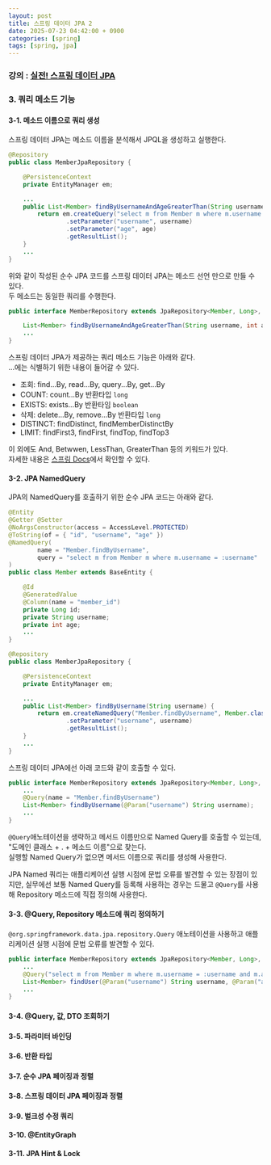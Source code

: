 ```yaml
---
layout: post
title: 스프링 데이터 JPA 2
date: 2025-07-23 04:42:00 + 0900
categories: [spring]
tags: [spring, jpa]
---
```


### 강의 : [실전! 스프링 데이터 JPA](https://www.inflearn.com/course/%EC%8A%A4%ED%94%84%EB%A7%81-%EB%8D%B0%EC%9D%B4%ED%84%B0-JPA-%EC%8B%A4%EC%A0%84)

### 3. 쿼리 메소드 기능

#### 3-1. 메소드 이름으로 쿼리 생성

스프링 데이터 JPA는 메소드 이름을 분석해서 JPQL을 생성하고 실행한다.   

```java
@Repository
public class MemberJpaRepository {

    @PersistenceContext
    private EntityManager em;

    ...
    public List<Member> findByUsernameAndAgeGreaterThan(String username, int age) {
        return em.createQuery("select m from Member m where m.username = :username and m.age > :age", Member.class)
                .setParameter("username", username)
                .setParameter("age", age)
                .getResultList();
    }
    ...
}
```

위와 같이 작성된 순수 JPA 코드를 스프링 데이터 JPA는 메소드 선언 만으로 만들 수 있다.    
두 메소드는 동일한 쿼리를 수행한다.   

```java
public interface MemberRepository extends JpaRepository<Member, Long>, MemberRepositoryCustom {

    List<Member> findByUsernameAndAgeGreaterThan(String username, int age);
    ...
}
```

스프링 데이터 JPA가 제공하는 쿼리 메소드 기능은 아래와 같다.   
...에는 식별하기 위한 내용이 들어갈 수 있다.

- 조회: find...By, read...By, query...By, get...By
- COUNT: count...By 반환타입 ```long```
- EXISTS: exists...By 반환타임 ```boolean```
- 삭제: delete...By, remove...By 반환타입 ```long```
- DISTINCT: findDistinct, findMemberDistinctBy
- LIMIT: findFirst3, findFirst, findTop, findTop3

이 외에도 And, Betwwen, LessThan, GreaterThan 등의 키워드가 있다.    
자세한 내용은 [스프링 Docs](https://docs.spring.io/spring-data/jpa/reference/jpa/query-methods.html#jpa.query-methods.query-creation)에서 확인할 수 있다.   

#### 3-2. JPA NamedQuery

JPA의 NamedQuery를 호출하기 위한 순수 JPA 코드는 아래와 같다.   

```java
@Entity
@Getter @Setter
@NoArgsConstructor(access = AccessLevel.PROTECTED)
@ToString(of = { "id", "username", "age" })
@NamedQuery(
        name = "Member.findByUsername",
        query = "select m from Member m where m.username = :username"
)
public class Member extends BaseEntity {

    @Id
    @GeneratedValue
    @Column(name = "member_id")
    private Long id;
    private String username;
    private int age;
    ...
}

@Repository
public class MemberJpaRepository {

    @PersistenceContext
    private EntityManager em;

    ...
    public List<Member> findByUsername(String username) {
        return em.createNamedQuery("Member.findByUsername", Member.class)
                .setParameter("username", username)
                .getResultList();
    }
    ...
}
```

스프링 데이터 JPA에선 아래 코드와 같이 호출할 수 있다.   

```java
public interface MemberRepository extends JpaRepository<Member, Long>, MemberRepositoryCustom {
    ...
    @Query(name = "Member.findByUsername")
    List<Member> findByUsername(@Param("username") String username);
    ...
}
```

```@Query```애노테이션을 생략하고 메서드 이름만으로 Named Query를 호출할 수 있는데, "도메인 클래스 + . + 메소드 이름"으로 찾는다.   
실행할 Named Query가 없으면 메서드 이름으로 쿼리를 생성해 사용한다.   

JPA Named 쿼리는 애플리케이션 실행 시점에 문법 오류를 발견할 수 있는 장점이 있지만,
실무에선 보통 Named Query를 등록해 사용하는 경우는 드물고 ```@Query```를 사용해 Repository 메소드에 직접 정의해 사용한다.   

#### 3-3. @Query, Repository 메소드에 쿼리 정의하기

```@org.springframework.data.jpa.repository.Query``` 애노테이션을 사용하고 애플리케이션 실행 시점에 문법 오류를 발견할 수 있다.   

```java
public interface MemberRepository extends JpaRepository<Member, Long>, MemberRepositoryCustom {
    ...
    @Query("select m from Member m where m.username = :username and m.age = :age")
    List<Member> findUser(@Param("username") String username, @Param("age") int age);
    ...
}
```

#### 3-4. @Query, 값, DTO 조회하기


#### 3-5. 파라미터 바인딩


#### 3-6. 반환 타입


#### 3-7. 순수 JPA 페이징과 정렬


#### 3-8. 스프링 데이터 JPA 페이징과 정렬


#### 3-9. 벌크성 수정 쿼리


#### 3-10. @EntityGraph


#### 3-11. JPA Hint & Lock